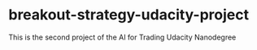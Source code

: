 # breakout-strategy-udacity-project
This is the second project of the AI for Trading Udacity Nanodegree
